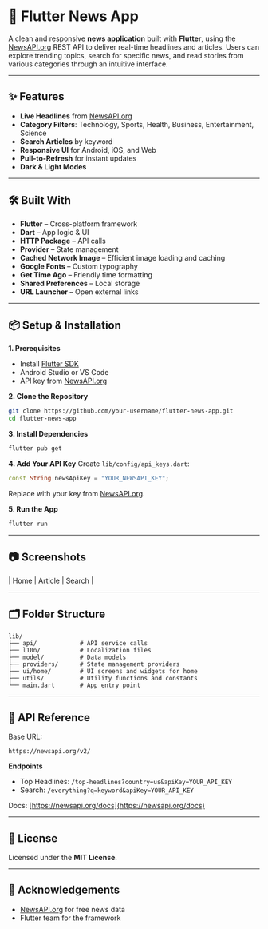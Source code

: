# 📰 Flutter News App

A clean and responsive **news application** built with **Flutter**, using the [NewsAPI.org](https://newsapi.org/) REST API to deliver real-time headlines and articles. Users can explore trending topics, search for specific news, and read stories from various categories through an intuitive interface.

---

## ✨ Features
- **Live Headlines** from [NewsAPI.org](https://newsapi.org/)
- **Category Filters**: Technology, Sports, Health, Business, Entertainment, Science
- **Search Articles** by keyword
- **Responsive UI** for Android, iOS, and Web
- **Pull-to-Refresh** for instant updates
- **Dark & Light Modes**

---

## 🛠️ Built With
- **Flutter** – Cross-platform framework
- **Dart** – App logic & UI
- **HTTP Package** – API calls
- **Provider** – State management
- **Cached Network Image** – Efficient image loading and caching
- **Google Fonts** – Custom typography
- **Get Time Ago** – Friendly time formatting
- **Shared Preferences** – Local storage
- **URL Launcher** – Open external links

---

## 📦 Setup & Installation

**1. Prerequisites**
- Install [Flutter SDK](https://flutter.dev/docs/get-started/install)
- Android Studio or VS Code
- API key from [NewsAPI.org](https://newsapi.org/register)

**2. Clone the Repository**
```bash
git clone https://github.com/your-username/flutter-news-app.git
cd flutter-news-app
```

**3. Install Dependencies**
```bash
flutter pub get
```

**4. Add Your API Key**
Create `lib/config/api_keys.dart`:
```dart
const String newsApiKey = "YOUR_NEWSAPI_KEY";
```
Replace with your key from [NewsAPI.org](https://newsapi.org/).

**5. Run the App**
```bash
flutter run
```

---

## 📷 Screenshots
| Home | Article | Search |


---

## 🗂️ Folder Structure
```
lib/
├── api/            # API service calls
├── l10n/           # Localization files
├── model/          # Data models
├── providers/      # State management providers
├── ui/home/        # UI screens and widgets for home
├── utils/          # Utility functions and constants
└── main.dart       # App entry point
```

---

## 🔑 API Reference
Base URL:
```
https://newsapi.org/v2/
```
**Endpoints**
- Top Headlines: `/top-headlines?country=us&apiKey=YOUR_API_KEY`
- Search: `/everything?q=keyword&apiKey=YOUR_API_KEY`

Docs: [https://newsapi.org/docs](https://newsapi.org/docs)

---

## 📜 License
Licensed under the **MIT License**.

---

## 🙌 Acknowledgements
- [NewsAPI.org](https://newsapi.org/) for free news data
- Flutter team for the framework
